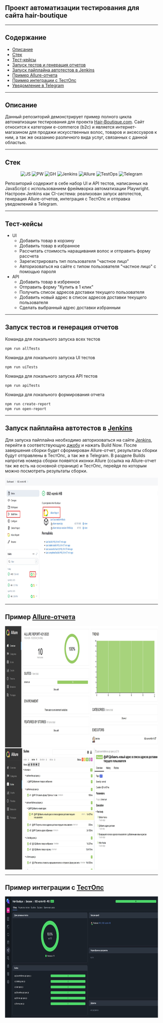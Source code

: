 ## Проект автоматизации тестирования для сайта hair-boutique
---
## Содержание
- [Описание](#Описание)
- [Стек](#Стек)
- [Тест-кейсы](#Тест-кейсы)
- [Запуск тестов и генерация отчетов](#Запуск-тестов-и-генерация-отчетов)
- [Запуск пайплайна автотестов в Jenkins](#Запуск-пайплайна-автотестов-в-Jenkins)
- [Пример Allure-отчета](#Пример-Allure-отчета)
- [Пример интеграции с ТестОпс](№Пример-интеграции-с-ТестОпс)
- [Уведомление в Telegram](#Уведомление-в-Telegram)

---
## Описание

Данный репозиторий демонстрирует пример полного цикла автоматизации тестирования для проекта [Hair-Boutique.com](https://hair-boutique.ru/). Сайт относится к категории e-commerce (b2c) и является интернет-магазином для продажи искусственных волос, товаров и аксессуаров к ним, a так же оказанию различного вида услуг, связанных с данной областью.

---
## Стек
<div align="center">
  <img src="https://cdn.jsdelivr.net/gh/devicons/devicon@latest/icons/javascript/javascript-original.svg" alt="JS" width="50" height="50"/>
  <img src="https://cdn.jsdelivr.net/gh/devicons/devicon@latest/icons/playwright/playwright-original.svg" alt="PW" width="50" height="50" />
  <img src="https://cdn.jsdelivr.net/gh/devicons/devicon@latest/icons/github/github-original.svg" alt="GH" width="50" height="50" />
  <img src="https://cdn.jsdelivr.net/gh/devicons/devicon@latest/icons/jenkins/jenkins-original.svg" alt="Jenkins" width="50" height="50"/>
  <img src="https://github.com/allure-framework/allure2/blob/main/.idea/icon.png" alt="Allure" width="50" height="50"/>
  <img src="https://camo.githubusercontent.com/626a8a0d75f12feb6d876c5bfb3528f3af7fdcb65a996fa7d51c7b5236b3420f/68747470733a2f2f736f667466696e6465722e72752f75706c6f61642f7374796c65732f6c6f676f2f7075626c69632f6c6f676f2f6c6f676f2d323630352e706e673f69746f6b3d767156713163376a" alt="TestOps" width="50" height="50"/>
  <img src="https://upload.wikimedia.org/wikipedia/commons/8/83/Telegram_2019_Logo.svg" alt="Telegram" width="50" height="50"/>
</div>

Репозиторий содержит в себе набор UI и API тестов, напиcанных на JavaScript c использованием фреймворка автоматизации Playwright. Настроен Jenkins как CI-система: реализован запуск автотестов, генерация Allure-отчетов, интеграция с ТестОпс и отправка уведомлений в Telegram.

---
## Тест-кейсы
- UI
  - Добавить товар в корзину
  - Добавить товар в избранное
  - Рассчитать стоимость наращивания волос и отправить форму рассчета
  - Зарегистрировать тип пользователя "частное лицо"
  - Авторизоваться на сайте с типом пользователя "частное лицо" c помощью пароля
- API
  - Добавить товар в избренное
  - Отправить форму "Купить в 1 клик"
  - Получить список адресов доставки текущего пользователя
  - Добавить новый адрес в список адресов доставки текущего пользователя
  - Сделать выбранный адрес доставки избранным
---
## Запуск тестов и генерация отчетов

Команда для локального запуска всех тестов
```
npm run allTests 
```
Команда для локального запуска UI тестов
```
npm run uiTests
```
Команда для локального запуска API тестов
```
npm run apiTests
```

Команда для локального формирования отчета

```
npm run create-report
npm run open-report
```
---
## Запуск пайплайна автотестов в [Jenkins](https://jenkins.autotests.cloud/job/002-nzrnk-HB/)

Для запуска пайплайна необходимо авторизоваться на сайте [Jenkins](https://jenkins.autotests.cloud/login?from=%2F), перейти в соответствующую [джобу](https://jenkins.autotests.cloud/job/002-nzrnk-HB/) и нажать Build Now. После завершения сборки будет сформирован Allure-отчет, результаты сборки будут отправлены в ТестОпс, а так же в Telegram. В разделе Builds напротив номера сборки появятся иконки Allure (cсылка на Allure-отчет так же есть на основной странице) и ТестОпс, перейдя по которым можно посмотреть результаты сборки.

<img src="./img/img-1.jpg" alt="jenkins" width="100%" height="400"/>

---
## Пример [Allure-отчета](https://jenkins.autotests.cloud/job/002-nzrnk-HB/allure/)
<img src="./img/img-2.jpg" alt="allure" width="100%" height="400"/>
<img src="./img/img-3.jpg" alt="allure" width="100%" height="400"/>

---
## Пример интеграции с [ТестОпс](https://allure.autotests.cloud/project/4716/test-cases?treeId=0)
<img src="./img/41.jpg" alt="allure" width="100%" height="400"/>
